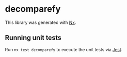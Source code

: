 # decomparefy

This library was generated with [Nx](https://nx.dev).

## Running unit tests

Run `nx test decomparefy` to execute the unit tests via [Jest](https://jestjs.io).

